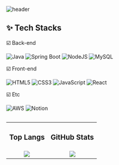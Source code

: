 <div align="right">

<!--  [![Hits](https://hits.seeyoufarm.com/api/count/incr/badge.svg?url=https%3A%2F%2Fgithub.com%2FExpedition-To-The-Moon&count_bg=%23B58900&title_bg=%23F2F4CC&icon=&icon_color=%238E8C8A&title=%F0%9F%91%A3&edge_flat=false)](https://hits.seeyoufarm.com)
-->

</div>

![header](https://capsule-render.vercel.app/api?type=transparent&text=🌕Welcome%20Expedition-To-The-Moon's%20GitHub%20👩🏻‍🚀&fontColor=859900&fontSize=35&fontAlignY=50&fontAlign=50&height=160)


## ✨ **Tech Stacks**

 ☑️ Back-end
 
  ![Java](https://img.shields.io/badge/java-%23007396.svg?style=for-the-badge&logo=openjdk&logoColor=white)
  ![Spring Boot](https://img.shields.io/badge/spring%20boot-%236DB33F.svg?style=for-the-badge&logo=spring&logoColor=white)
  ![NodeJS](https://img.shields.io/badge/node.js-6DA55F?style=for-the-badge&logo=node.js&logoColor=white)
  ![MySQL](https://img.shields.io/badge/mysql-%234479A1.svg?style=for-the-badge&logo=mysql&logoColor=white)
  
  ☑️ Front-end
  
  ![HTML5](https://img.shields.io/badge/html5-%23E34F26.svg?style=for-the-badge&logo=html5&logoColor=white)
  ![CSS3](https://img.shields.io/badge/css3-%231572B6.svg?style=for-the-badge&logo=css3&logoColor=white) 
  ![JavaScript](https://img.shields.io/badge/javascript-%23C2A633.svg?style=for-the-badge&logo=javascript&logoColor=white)
  ![React](https://img.shields.io/badge/react-%2329B2FE.svg?style=for-the-badge&logo=react&logoColor=white)


  
  ☑️ Etc
  

  ![AWS](https://img.shields.io/badge/AWS%20S3-%23569A31.svg?style=for-the-badge&logo=amazon-s3&logoColor=white)
  ![Notion](https://img.shields.io/badge/Notion-%23000000.svg?style=for-the-badge&logo=notion&logoColor=white)

##
<div align="center">
  <table border="0">
    <tr>
      <td align="center"><h3>Top Langs</h3></td>
      <td align="center"><h3>GitHub Stats</h3></td>
    </tr>
    <tr>
      <td align="center">
        <img src="https://github-readme-stats.vercel.app/api/top-langs/?username=ExpeditionMoon&hide_title=true&layout=compact" />
      </td>
      <td align="center">
        <img src="https://github-readme-stats.vercel.app/api?username=ExpeditionMoon&hide_title=true&rank_icon=github&ring_color=859900" />
      </td>
    </tr>
  </table>
</div>

<!--
<div align="center">
  
  ![Anurag's GitHub stats](https://github-readme-stats.vercel.app/api?username=Expedition-To-The-Moon&show_icons=true&theme=solarized-light)
  
</div>



<!--
**Expedition-To-The-Moon/Expedition-To-The-Moon** is a ✨ _special_ ✨ repository because its `README.md` (this file) appears on your GitHub profile.

Here are some ideas to get you started:

- 🔭 I’m currently working on ...
- 🌱 I’m currently learning ...
- 👯 I’m looking to collaborate on ...
- 🤔 I’m looking for help with ...
- 💬 Ask me about ...
- 📫 How to reach me: ...
- 😄 Pronouns: ...
- ⚡ Fun fact: ...
-->
